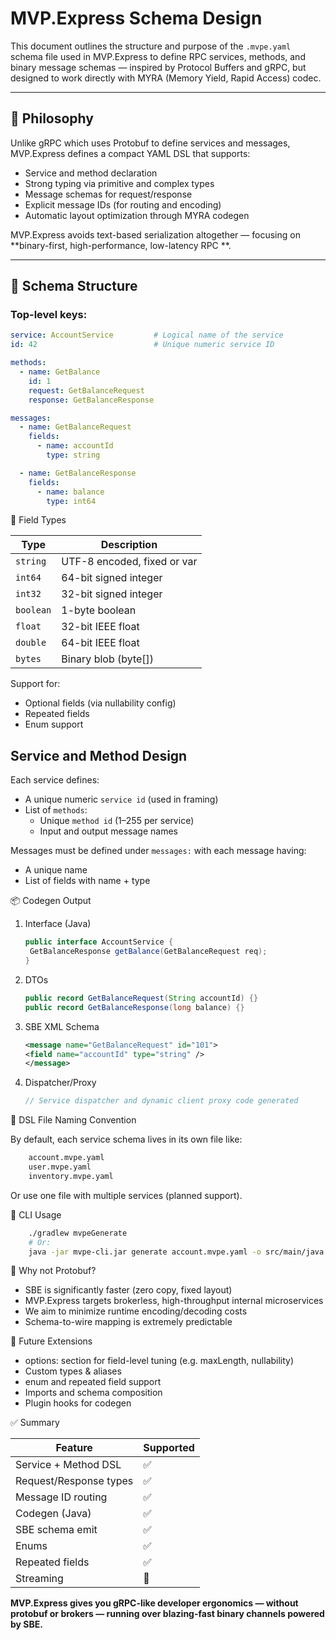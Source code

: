 # MVP.Express Schema Design

This document outlines the structure and purpose of the `.mvpe.yaml` schema file used in MVP.Express to define RPC
services, methods, and binary message schemas — inspired by Protocol Buffers and gRPC, but designed to work directly
with MYRA (Memory Yield, Rapid Access) codec.

---

## 🧠 Philosophy

Unlike gRPC which uses Protobuf to define services and messages, MVP.Express defines a compact YAML DSL that supports:

- Service and method declaration
- Strong typing via primitive and complex types
- Message schemas for request/response
- Explicit message IDs (for routing and encoding)
- Automatic layout optimization through MYRA codegen

MVP.Express avoids text-based serialization altogether — focusing on **binary-first, high-performance, low-latency RPC
**.

---

## 📘 Schema Structure

### Top-level keys:

```yaml
service: AccountService         # Logical name of the service
id: 42                          # Unique numeric service ID

methods:
  - name: GetBalance
    id: 1
    request: GetBalanceRequest
    response: GetBalanceResponse

messages:
  - name: GetBalanceRequest
    fields:
      - name: accountId
        type: string

  - name: GetBalanceResponse
    fields:
      - name: balance
        type: int64
```

🧩 Field Types

| Type      | Description                 |
|-----------|-----------------------------|
| `string`  | UTF-8 encoded, fixed or var |
| `int64`   | 64-bit signed integer       |
| `int32`   | 32-bit signed integer       |
| `boolean` | 1-byte boolean              |
| `float`   | 32-bit IEEE float           |
| `double`  | 64-bit IEEE float           |
| `bytes`   | Binary blob (byte\[])       |

Support for:

- Optional fields (via nullability config)
- Repeated fields
- Enum support

## Service and Method Design

Each service defines:

- A unique numeric `service id` (used in framing)
- List of `methods`:
    - Unique `method id` (1–255 per service)
    - Input and output message names

Messages must be defined under `messages:` with each message having:

- A unique name
- List of fields with name + type

📦 Codegen Output

1. Interface (Java)
   ```java
   public interface AccountService {
    GetBalanceResponse getBalance(GetBalanceRequest req);
   }

2. DTOs
    ```java
   public record GetBalanceRequest(String accountId) {}
   public record GetBalanceResponse(long balance) {}

3. SBE XML Schema

   ```xml
   <message name="GetBalanceRequest" id="101">
   <field name="accountId" type="string" />
   </message>

4. Dispatcher/Proxy
   ```java
   // Service dispatcher and dynamic client proxy code generated

📑 DSL File Naming Convention

By default, each service schema lives in its own file like:

```sh
    account.mvpe.yaml
    user.mvpe.yaml
    inventory.mvpe.yaml
```

Or use one file with multiple services (planned support).

🧰 CLI Usage

```bash
    ./gradlew mvpeGenerate
    # Or:
    java -jar mvpe-cli.jar generate account.mvpe.yaml -o src/main/java
```

🧠 Why not Protobuf?

- SBE is significantly faster (zero copy, fixed layout)
- MVP.Express targets brokerless, high-throughput internal microservices
- We aim to minimize runtime encoding/decoding costs
- Schema-to-wire mapping is extremely predictable

🔮 Future Extensions

- options: section for field-level tuning (e.g. maxLength, nullability)
- Custom types & aliases
- enum and repeated field support
- Imports and schema composition
- Plugin hooks for codegen

✅ Summary

| Feature                | Supported |
|------------------------|-----------|
| Service + Method DSL   | ✅         |
| Request/Response types | ✅         |
| Message ID routing     | ✅         |
| Codegen (Java)         | ✅         |
| SBE schema emit        | ✅         |
| Enums                  | ✅         |
| Repeated fields        | ✅         |
| Streaming              | 🚧        |

**MVP.Express gives you gRPC-like developer ergonomics — without protobuf or brokers — running over blazing-fast binary
channels powered by SBE.**